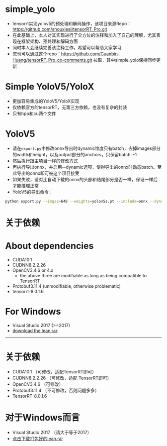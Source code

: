 # simple_yolo
- tensorrt实现yolov5的预处理和解码操作，该项目来源Repo：https://github.com/shouxieai/tensorRT_Pro.git
- 在此基础上，本人对其实现进行了全方位的注释和加入了自己的理解，尤其表现在框架架构、预处理和解码方面
- 同时本人会继续完善该注释工作，希望可以帮助大家学习
- 您也可以通过这个repo：https://github.com/Guanbin-Huang/tensorRT_Pro_co-comments.git 拉取，其中simple_yolo保持同步更新

# Simple YoloV5/YoloX
- 更加容易集成的YoloV5/YoloX实现
- 仅依赖官方的tensorRT，无第三方依赖，也没有复杂的封装
- 只有hpp和cu两个文件

# YoloV5
- 请在`export.py`中修改onnx导出时dynamic维度只有batch，去掉images部分的width和height，以及output部分的anchors，只保留batch: -1
- 然后执行跟主项目一样的修改方式
- 再执行导出onnx，并启用--dynamic选项，使得导出的onnx时动态batch。至此导出的onnx即可被这个项目接受
- 如果失败，请对比自动下载的onnx的头部和结尾部分是否一样，保证一样后才能推理正常
- YoloV5的导出命令：
```bash
python export.py --imgsz=640 --weights=yolov5s.pt --include=onnx --dynamic
```

# 关于依赖
# About dependencies
- CUDA10.1
- CUDNN8.2.2.26
- OpenCV3.4.6 or 4.x
  - the above three are modifiable as long as being compatible to TensorRT
- Protobuf3.11.4 (unmodifiable, otherwise problematic)
- tensorrt-8.0.1.6
# For Windows
- Visual Studio 2017 (>=2017)
- [download the lean.rar](http://zifuture.com:1556/fs/sxai/lean.rar).

***

# 关于依赖
- CUDA10.1         （可修改，适配TensorRT即可）
- CUDNN8.2.2.26    （可修改，适配 TensorRT即可）
- OpenCV3.4.6     （可修改）
- Protobuf3.11.4  （不可修改，否则问题多多）
- TensorRT-8.0.1.6

# 对于Windows而言
- Visual Studio 2017  （请大于等于2017）
- [点击下载打包好的lean.rar](http://zifuture.com:1556/fs/sxai/lean.rar)
